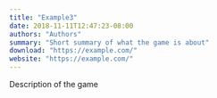 ```yaml
---
title: "Example3"
date: 2018-11-11T12:47:23-08:00
authors: "Authors"
summary: "Short summary of what the game is about"
download: "https://example.com/"
website: "https://example.com/"
---
```


Description of the game
